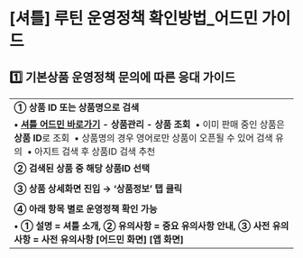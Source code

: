 # [셔틀] 루틴 운영정책 확인방법_어드민 가이드

1️⃣ **기본상품 운영정책 문의**에 따른 응대 가이드
-------------------------------

|  |
| --- |
| **① 상품 ID 또는 상품명으로 검색** |
| **• [셔틀 어드민 바로가기](https://shuttle-admin-v2.kakaosecure.net/home) - 상품관리 - 상품 조회**     • 이미 판매 중인 상품은 **상품 ID**로 조회  • 상품명의 경우 영어로만 상품이 오픈될 수 있어 검색 유의  • 아지트 검색 후 상품ID 검색 추천 |
| **② 검색된 상품 중 해당 상품ID 선택** |
|  |
| **③ 상품 상세화면 진입 → ‘상품정보’ 탭 클릭** |
|  |
| **④ 아래 항목 별로 운영정책 확인 가능** |
| **• ① 설명 = 셔틀 소개, ② 유의사항 = 중요 유의사항 안내, ③ 사전 유의사항 = 사전 유의사항**  **[어드민 화면]**    **[앱 화면]** |